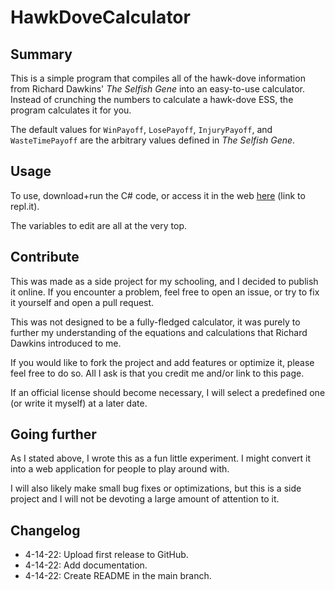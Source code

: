 # HawkDoveCalculator
## Summary
This is a simple program that compiles all of the hawk-dove information from Richard Dawkins' *The Selfish Gene* into an easy-to-use calculator. 
Instead of crunching the numbers to calculate a hawk-dove ESS, the program calculates it for you.

The default values for `WinPayoff`, `LosePayoff`, `InjuryPayoff`, and `WasteTimePayoff` are the arbitrary values defined in *The Selfish Gene*. 

## Usage
To use, download+run the C# code, or access it in the web [here](https://replit.com/@REMCodes/HawkDoveCalculator#main.cs) (link to repl.it).

The variables to edit are all at the very top.

## Contribute
This was made as a side project for my schooling, and I decided to publish it online. If you encounter a problem, feel free to open an issue, or try to fix it yourself and open a pull request.

This was not designed to be a fully-fledged calculator, it was purely to further my understanding of the equations and calculations that Richard Dawkins introduced to me.

If you would like to fork the project and add features or optimize it, please feel free to do so. All I ask is that you credit me and/or link to this page. 

If an official license should become necessary, I will select a predefined one (or write it myself) at a later date.

## Going further
As I stated above, I wrote this as a fun little experiment. I might convert it into a web application for people to play around with. 

I will also likely make small bug fixes or optimizations, but this is a side project and I will not be devoting a large amount of attention to it.

## Changelog
- 4-14-22: Upload first release to GitHub.
- 4-14-22: Add documentation.
- 4-14-22: Create README in the main branch.
